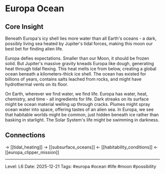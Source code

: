 # Europa Ocean

## Core Insight
Beneath Europa's icy shell lies more water than all Earth's oceans - a dark, possibly living sea heated by Jupiter's tidal forces, making this moon our best bet for finding alien life.

Europa defies expectations. Smaller than our Moon, it should be frozen solid. But Jupiter's massive gravity kneads Europa like dough, generating heat through tidal flexing. This heat melts ice from below, creating a global ocean beneath a kilometers-thick ice shell. The ocean has existed for billions of years, contains salts leached from rocks, and might have hydrothermal vents on its floor.

On Earth, wherever we find water, we find life. Europa has water, heat, chemistry, and time - all ingredients for life. Dark streaks on its surface might be ocean material welling up through cracks. Plumes might spray ocean water into space, offering tastes of an alien sea. In Europa, we see that habitable worlds might be common, just hidden beneath ice rather than basking in starlight. The Solar System's life might be swimming in darkness.

## Connections
→ [[tidal_heating]]
→ [[subsurface_oceans]]
← [[habitability_conditions]]
← [[europa_clipper_mission]]

---
Level: L6
Date: 2025-12-21
Tags: #europa #ocean #life #moon #possibility
